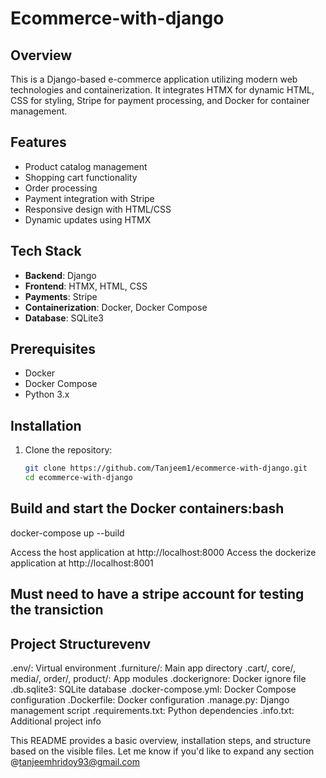# Ecommerce-with-django



## Overview
This is a Django-based e-commerce application utilizing modern web technologies and containerization. It integrates HTMX for dynamic HTML, CSS for styling, Stripe for payment processing, and Docker for container management.

## Features
- Product catalog management
- Shopping cart functionality
- Order processing
- Payment integration with Stripe
- Responsive design with HTML/CSS
- Dynamic updates using HTMX

## Tech Stack
- **Backend**: Django
- **Frontend**: HTMX, HTML, CSS
- **Payments**: Stripe
- **Containerization**: Docker, Docker Compose
- **Database**: SQLite3

## Prerequisites
- Docker
- Docker Compose
- Python 3.x

## Installation
1. Clone the repository:
   ```bash
   git clone https://github.com/Tanjeem1/ecommerce-with-django.git
   cd ecommerce-with-django

## Build and start the Docker containers:bash

docker-compose up --build

Access the host application at http://localhost:8000
Access the dockerize application at http://localhost:8001

## Must need to have a stripe account for testing the transiction


## Project Structurevenv 
.env/: Virtual environment
.furniture/: Main app directory
.cart/, core/, media/, order/, product/: App modules
.dockerignore: Docker ignore file
.db.sqlite3: SQLite database
.docker-compose.yml: Docker Compose configuration
.Dockerfile: Docker configuration
.manage.py: Django management script
.requirements.txt: Python dependencies
.info.txt: Additional project info



This README provides a basic overview, installation steps, and structure based on the visible files. Let me know if you'd like to expand any section @tanjeemhridoy93@gmail.com